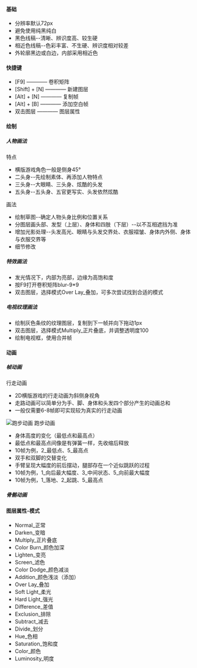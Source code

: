 #### 基础
- 分辨率默认72px
- 避免使用纯黑纯白
- 黑色线稿--清晰、辨识度高、较生硬
- 相近色线稿--色彩丰富、不生硬、辨识度相对较差
- 外轮廓黑边或白边，内部采用相近色

#### 快捷键  
- [F9] ———— 卷积矩阵
- [Shift] + [N] ———— 新建图层
- [Alt] + [N] ———— 复制帧
- [Alt] + [B] ———— 添加空白帧
- 双击图层 ———— 图层属性

#### 绘制

##### 人物画法
特点
- 横版游戏角色一般是侧身45°
- 二头身--先绘制素体、再添加人物特点
- 三头身--大眼睛、三头身、炫酷的头发
- 五头身--五头身、五官更写实、头发依然炫酷

画法
- 绘制草图--确定人物头身比例和位置关系
- 分图层画头部、发型（上层）、身体和四肢（下层）--以不互相遮挡为准
- 增加光影处理--头发高光、眼睛与头发交界处、衣服褶皱、身体内外侧、身体与衣服交界等
- 细节修改

##### 特效画法
- 发光情况下，内部为亮部，边缘为高饱和度
- 按F9打开卷积矩阵blur-9*9
- 双击图层，选择模式Over Lay_叠加，可多次尝试找到合适的模式

##### 电视纹理画法
- 绘制灰色条纹的纹理图层，复制到下一帧并向下拖动1px
- 双击图层，选择模式Multiply_正片叠底，并调整透明度100
- 绘制电视框，使用合并帧

#### 动画

##### 帧动画
行走动画
- 2D横版游戏的行走动画为斜侧身视角
- 走路动画可以简单分为手、脚、身体和头发四个部分产生的动画总和
- 一般仅需要6-8帧即可实现较为真实的行走动画

![跑步动画]("my-markdown/img/run.png")
跑步动画
- 身体高度的变化（最低点和最高点）
- 最低点和最高点间像是有弹簧一样，先收缩后释放
- 10帧为例，2_最低点、5_最高点
- 双手和双脚的交替变化
- 手臂呈现大幅度的前后摆动，腿部存在一个近似跳跃的过程
- 10帧为例，1_向后最大幅度、3_中间状态、5_向前最大幅度
- 10帧为例，1_落地、2_起跳、5_最高点

##### 骨骼动画

#### 图层属性-模式
- Normal_正常
- Darken_变暗
- Multiply_正片叠底
- Color Burn_颜色加深
- Lighten_变亮
- Screen_滤色
- Color Dodge_颜色减淡
- Addition_颜色浅淡（添加）
- Over Lay_叠加
- Soft Light_柔光
- Hard Light_强光
- Difference_差值
- Exclusion_排除
- Subtract_减去
- Divide_划分
- Hue_色相
- Saturation_饱和度
- Color_颜色
- Luminosity_明度
